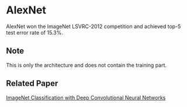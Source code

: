 # AlexNet
AlexNet won the ImageNet LSVRC-2012 competition and achieved top-5 test error rate of 15.3%.

## Note
This is only the architecture and does not contain the training part.

[//]: # (*Will add transfer learning with pretrained model in May 2018*)

## Related Paper
[ImageNet Classification with Deep Convolutional Neural Networks](https://papers.nips.cc/paper/4824-imagenet-classification-with-deep-convolutional-neural-networks)
